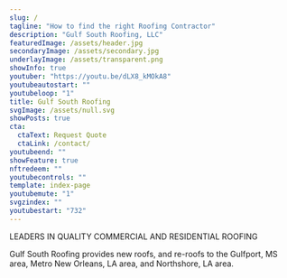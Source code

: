 ```yaml
---
slug: /
tagline: "How to find the right Roofing Contractor"
description: "Gulf South Roofing, LLC"
featuredImage: /assets/header.jpg
secondaryImage: /assets/secondary.jpg
underlayImage: /assets/transparent.png
showInfo: true
youtuber: "https://youtu.be/dLX8_kMOkA8"
youtubeautostart: ""
youtubeloop: "1"
title: Gulf South Roofing
svgImage: /assets/null.svg
showPosts: true
cta:
  ctaText: Request Quote
  ctaLink: /contact/
youtubeend: ""
showFeature: true
nftredeem: ""
youtubecontrols: ""
template: index-page
youtubemute: "1"
svgzindex: ""
youtubestart: "732"
---
```


 LEADERS IN QUALITY COMMERCIAL AND RESIDENTIAL ROOFING

<p>Gulf South Roofing provides new roofs, and re-roofs to the Gulfport, MS area, Metro New Orleans, LA area, and Northshore, LA area.</p>

<!-- <p>Let All In 60 assist you with bringing your product to market.</p> -->

<!-- https://youtu.be/JOMipAq7ZSk -->